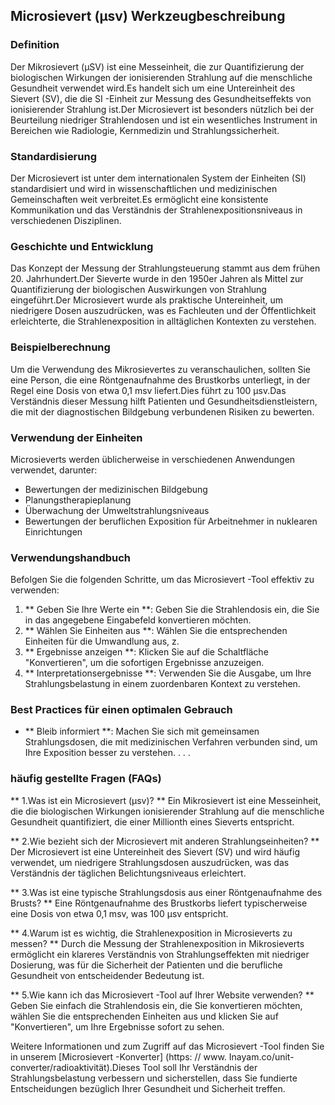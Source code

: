 ## Microsievert (μsv) Werkzeugbeschreibung

### Definition
Der Mikrosievert (μSV) ist eine Messeinheit, die zur Quantifizierung der biologischen Wirkungen der ionisierenden Strahlung auf die menschliche Gesundheit verwendet wird.Es handelt sich um eine Untereinheit des Sievert (SV), die die SI -Einheit zur Messung des Gesundheitseffekts von ionisierender Strahlung ist.Der Microsievert ist besonders nützlich bei der Beurteilung niedriger Strahlendosen und ist ein wesentliches Instrument in Bereichen wie Radiologie, Kernmedizin und Strahlungssicherheit.

### Standardisierung
Der Microsievert ist unter dem internationalen System der Einheiten (SI) standardisiert und wird in wissenschaftlichen und medizinischen Gemeinschaften weit verbreitet.Es ermöglicht eine konsistente Kommunikation und das Verständnis der Strahlenexpositionsniveaus in verschiedenen Disziplinen.

### Geschichte und Entwicklung
Das Konzept der Messung der Strahlungsteuerung stammt aus dem frühen 20. Jahrhundert.Der Sieverte wurde in den 1950er Jahren als Mittel zur Quantifizierung der biologischen Auswirkungen von Strahlung eingeführt.Der Microsievert wurde als praktische Untereinheit, um niedrigere Dosen auszudrücken, was es Fachleuten und der Öffentlichkeit erleichterte, die Strahlenexposition in alltäglichen Kontexten zu verstehen.

### Beispielberechnung
Um die Verwendung des Mikrosievertes zu veranschaulichen, sollten Sie eine Person, die eine Röntgenaufnahme des Brustkorbs unterliegt, in der Regel eine Dosis von etwa 0,1 msv liefert.Dies führt zu 100 μsv.Das Verständnis dieser Messung hilft Patienten und Gesundheitsdienstleistern, die mit der diagnostischen Bildgebung verbundenen Risiken zu bewerten.

### Verwendung der Einheiten
Microsieverts werden üblicherweise in verschiedenen Anwendungen verwendet, darunter:
- Bewertungen der medizinischen Bildgebung
- Planungstherapieplanung
- Überwachung der Umweltstrahlungsniveaus
- Bewertungen der beruflichen Exposition für Arbeitnehmer in nuklearen Einrichtungen

### Verwendungshandbuch
Befolgen Sie die folgenden Schritte, um das Microsievert -Tool effektiv zu verwenden:
1. ** Geben Sie Ihre Werte ein **: Geben Sie die Strahlendosis ein, die Sie in das angegebene Eingabefeld konvertieren möchten.
2. ** Wählen Sie Einheiten aus **: Wählen Sie die entsprechenden Einheiten für die Umwandlung aus, z.
3. ** Ergebnisse anzeigen **: Klicken Sie auf die Schaltfläche "Konvertieren", um die sofortigen Ergebnisse anzuzeigen.
4. ** Interpretationsergebnisse **: Verwenden Sie die Ausgabe, um Ihre Strahlungsbelastung in einem zuordenbaren Kontext zu verstehen.

### Best Practices für einen optimalen Gebrauch
- ** Bleib informiert **: Machen Sie sich mit gemeinsamen Strahlungsdosen, die mit medizinischen Verfahren verbunden sind, um Ihre Exposition besser zu verstehen.
.
.
.

### häufig gestellte Fragen (FAQs)

** 1.Was ist ein Microsievert (μsv)? **
Ein Mikrosievert ist eine Messeinheit, die die biologischen Wirkungen ionisierender Strahlung auf die menschliche Gesundheit quantifiziert, die einer Millionth eines Sieverts entspricht.

** 2.Wie bezieht sich der Microsievert mit anderen Strahlungseinheiten? **
Der Microsievert ist eine Untereinheit des Sievert (SV) und wird häufig verwendet, um niedrigere Strahlungsdosen auszudrücken, was das Verständnis der täglichen Belichtungsniveaus erleichtert.

** 3.Was ist eine typische Strahlungsdosis aus einer Röntgenaufnahme des Brusts? **
Eine Röntgenaufnahme des Brustkorbs liefert typischerweise eine Dosis von etwa 0,1 msv, was 100 μsv entspricht.

** 4.Warum ist es wichtig, die Strahlenexposition in Microsieverts zu messen? **
Durch die Messung der Strahlenexposition in Mikrosieverts ermöglicht ein klareres Verständnis von Strahlungseffekten mit niedriger Dosierung, was für die Sicherheit der Patienten und die berufliche Gesundheit von entscheidender Bedeutung ist.

** 5.Wie kann ich das Microsievert -Tool auf Ihrer Website verwenden? **
Geben Sie einfach die Strahlendosis ein, die Sie konvertieren möchten, wählen Sie die entsprechenden Einheiten aus und klicken Sie auf "Konvertieren", um Ihre Ergebnisse sofort zu sehen.

Weitere Informationen und zum Zugriff auf das Microsievert -Tool finden Sie in unserem [Microsievert -Konverter] (https: // www. Inayam.co/unit-converter/radioaktivität).Dieses Tool soll Ihr Verständnis der Strahlungsbelastung verbessern und sicherstellen, dass Sie fundierte Entscheidungen bezüglich Ihrer Gesundheit und Sicherheit treffen.